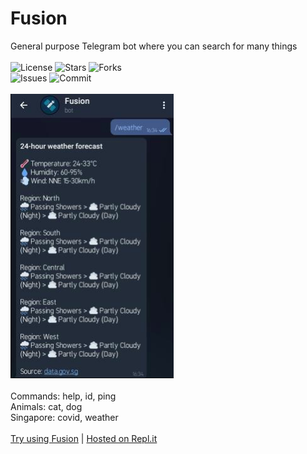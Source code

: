 # Fusion
General purpose Telegram bot where you can search for many things <br><br>
![License](https://img.shields.io/github/license/Mini-Ware/Fusion)
![Stars](https://img.shields.io/github/stars/Mini-Ware/Fusion)
![Forks](https://img.shields.io/github/forks/Mini-Ware/Fusion)<br>
![Issues](https://img.shields.io/github/issues/Mini-Ware/Fusion)
![Commit](https://img.shields.io/github/last-commit/Mini-Ware/Fusion)<br><br>
![](https://github.com/Mini-Ware/Fusion/blob/main/fusing.png)<br><br>
Commands: help, id, ping<br>
Animals: cat, dog<br>
Singapore: covid, weather<br><br>
 [Try using Fusion](t.me/fused_bot) | [Hosted on Repl.it](https://replit.com/@MiniWare/Fusion)
